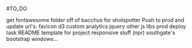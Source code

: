 #TO_DO

get fontawesome folder off of bacchus for shotspotter
Push to prod and update url's:
	favicon
	d3
	custom analytics
	jquery
	other js libs
prod deploy task
README template for project
responsive stuff (npr)
southgate's bootstrap
windows...

